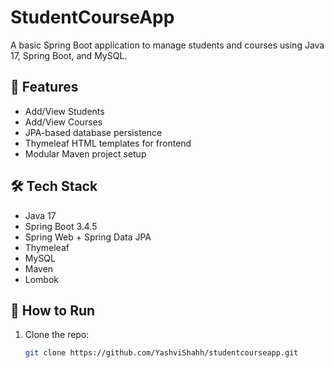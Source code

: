 # StudentCourseApp

A basic Spring Boot application to manage students and courses using Java 17, Spring Boot, and MySQL.

## 📁 Features

- Add/View Students
- Add/View Courses
- JPA-based database persistence
- Thymeleaf HTML templates for frontend
- Modular Maven project setup

## 🛠️ Tech Stack

- Java 17
- Spring Boot 3.4.5
- Spring Web + Spring Data JPA
- Thymeleaf
- MySQL
- Maven
- Lombok

## 🚀 How to Run

1. Clone the repo:
   ```bash
   git clone https://github.com/YashviShahh/studentcourseapp.git
